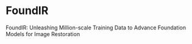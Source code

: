 # FoundIR
FoundIR: Unleashing Million-scale Training Data to Advance Foundation Models for Image Restoration
